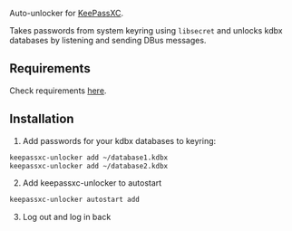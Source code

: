 Auto-unlocker for [KeePassXC](https://github.com/keepassxreboot/keepassxc).

Takes passwords from system keyring using `libsecret` and unlocks kdbx databases by listening and sending DBus messages.

## Requirements
Check requirements [here](keepassxc-unlocker#L10).

## Installation
1. Add passwords for your kdbx databases to keyring:
```bash
keepassxc-unlocker add ~/database1.kdbx
keepassxc-unlocker add ~/database2.kdbx
```
2. Add keepassxc-unlocker to autostart
```bash
keepassxc-unlocker autostart add
```
3. Log out and log in back
